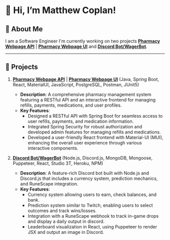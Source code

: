 # 👋 Hi, I’m Matthew Coplan!

## 🚀 About Me
I am a Software Engineer I'm currently working on two projects **[Pharmacy Webpage API](https://github.com/mcoplan2/SynergyPharmacyAPI)** | **[Pharmacy Webpage UI](https://github.com/mcoplan2/SynergyPharmacyUI)** and **[Discord Bot/WagerBot](https://github.com/mcoplan2/WagerBot)**.

---
## 🌟 Projects

1. **[Pharmacy Webpage API](https://github.com/mcoplan2/SynergyPharmacyAPI)** | **[Pharmacy Webpage UI](https://github.com/mcoplan2/SynergyPharmacyUI)** (Java, Spring Boot, React, MaterialUI, JavaScript, PostgreSQL, Postman, JUnit5)
   - **Description**: A comprehensive pharmacy management system featuring a RESTful API and an interactive frontend for managing refills, payments, medications, and user profiles.
   - **Key Features**:
     - Designed a RESTful API with Spring Boot for seamless access to user refills, payments, and medication information.
     - Integrated Spring Security for robust authorization and developed admin features for managing refills and medications.
     - Developed a user-friendly React frontend with Material-UI (MUI), enhancing the overall user experience through various interactive components.

2. **[Discord Bot/WagerBot](https://github.com/mcoplan2/WagerBot)** (Node.js, Discord.js, MongoDB, Mongoose, Puppeteer, React, Studio 3T, Heroku, NPM)
   - **Description**: A feature-rich Discord bot built with Node.js and Discord.js that includes a currency system, prediction mechanics, and RuneScape integration.
    - **Key Features**:
      - Currency system allowing users to earn, check balances, and bank.
      - Prediction system similar to Twitch, enabling users to select outcomes and track wins/losses.
      - Integration with a RuneScape webhook to track in-game drops and display a daily output in discord.
      - Leaderboard visualization in React, using Puppeteer to render JSX and output an image in Discord.

